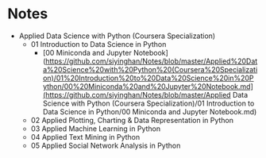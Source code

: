 # Notes

- Applied Data Science with Python (Coursera Specialization)
  * 01 Introduction to Data Science in Python
    + [00 Miniconda and Jupyter Notebook](https://github.com/siyinghan/Notes/blob/master/Applied%20Data%20Science%20with%20Python%20(Coursera%20Specialization)/01%20Introduction%20to%20Data%20Science%20in%20Python/00%20Miniconda%20and%20Jupyter%20Notebook.md](https://github.com/siyinghan/Notes/blob/master/Applied Data Science with Python (Coursera Specialization)/01 Introduction to Data Science in Python/00 Miniconda and Jupyter Notebook.md)
  * 02 Applied Plotting, Charting & Data Representation in Python
  * 03 Applied Machine Learning in Python
  * 04 Applied Text Mining in Python
  * 05 Applied Social Network Analysis in Python
